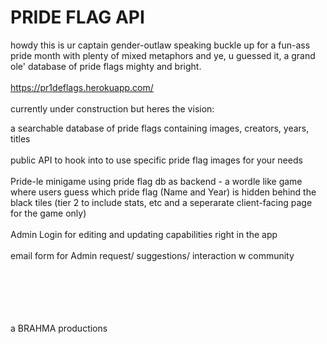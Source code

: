 # PRIDE FLAG API

howdy this is ur captain gender-outlaw speaking buckle up for a fun-ass pride month with plenty of mixed metaphors and ye, u guessed it, a grand ole' database of pride flags mighty and bright.
<br></br>
https://pr1deflags.herokuapp.com/
<br></br>
currently under construction but heres the vision:

a searchable database of pride flags containing images, creators, years, titles
<br></br>
public API to hook into to use specific pride flag images for your needs
<br></br>
Pride-le minigame using pride flag db as backend - a wordle like game where users guess which pride flag (Name and Year) is hidden behind the black tiles
  (tier 2 to include stats, etc and a seperarate client-facing page for the game only)
  <br></br>
Admin Login for editing and updating capabilities right in the app
<br></br>
email form for Admin request/ suggestions/ interaction w community 
<br></br>
<br></br>
<br></br>

a BRAHMA productions 
